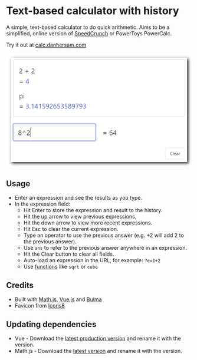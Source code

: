 # Text-based calculator with history

A simple, text-based calculator to do quick arithmetic. Aims to be a simplified, online version of [SpeedCrunch](https://speedcrunch.org/) or PowerToys PowerCalc.

Try it out at [calc.danhersam.com](https://calc.danhersam.com/)

![](text-calculator-thumbnail.png)

## Usage

* Enter an expression and see the results as you type.
* In the expression field:
    * Hit Enter to store the expression and result to the history.
    * Hit the up arrow to view previous expressions.
    * Hit the down arrow to view more recent expressions.
    * Hit Esc to clear the current expression.
    * Type an operator to use the previous answer (e.g. +2 will add 2 to the previous answer).
    * Use `ans` to refer to the previous answer anywhere in an expression.
    * Hit the Clear button to clear all fields.
    * Auto-load an expression in the URL, for example: `?e=1+2`
    * Use [functions](https://mathjs.org/docs/reference/functions.html) like `sqrt` or `cube`

## Credits

* Built with [Math.js](https://mathjs.org/), [Vue.js](https://vuejs.org/) and [Bulma](https://bulma.io/)
* Favicon from [Icons8](https://icons8.com/icon/23154/calculator)

## Updating dependencies

* Vue - Download the [latest production version](https://vuejs.org/js/vue.min.js) and rename it with the version.
* Math.js - Download the [latest version](https://unpkg.com/mathjs@latest/lib/browser/math.js) and rename it with the version.
